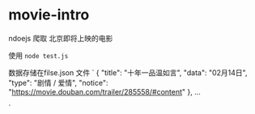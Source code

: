 # movie-intro

ndoejs 爬取 北京即将上映的电影

使用 
`node test.js`

数据存储在filse.json 文件
`
{
    "title": "十年一品温如言",
    "data": "02月14日",
    "type": "剧情 / 爱情",
    "notice": "https://movie.douban.com/trailer/285558/#content"
  },
...

`
